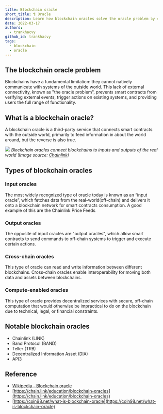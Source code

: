 ```yaml
---
title: Blockchain oracle
short_title: ¶ Oracle
description: Learn how blockchain oracles solve the oracle problem by connecting smart contracts with real-world data, enabling secure input, output, cross-chain communication, and off-chain computing.
date: 2022-03-17
authors:
  - trankhacvy
github_id: trankhacvy
tags:
  - blockchain
  - oracle
---
```


## The blockchain oracle problem

Blockchains have a fundamental limitation: they cannot natively communicate with systems of the outside world. This lack of external connectivity, known as "the oracle problem", prevents smart contracts from verifying external events, trigger actions on existing systems, and providing users the full range of functionality.

## What is a blockchain oracle?

A blockchain oracle is a third-party service that connects smart contracts with the outside world, primarily to feed information in about the world around, but the reverse is also true.

![](assets/blockchain-oracle_ins_and_outs_of_the_blockchain_ecosystem.webp) _Blockchain oracles connect blockchains to inputs and outputs of the real world (Image source: [Chainlink](https://chain.link/))_

## Types of blockchain oracles

### Input oracles

The most widely recognized type of oracle today is known as an “input oracle”, which fetches data from the real-world(off-chain) and delivers it onto a blockchain network for smart contracts consumption. A good example of this are the Chainlink Price Feeds.

### Output oracles

The opposite of input oracles are "output oracles", which allow smart contracts to send commands to off-chain systems to trigger and execute certain actions.

### Cross-chain oracles

This type of oracle can read and write information between different blockchains. Cross-chain oracles enable interoperability for moving both data and assets between blockchains.

### Compute-enabled oracles

This type of oracle provides decentralized services with secure, off-chain computation that would otherwise be impractical to do on the blockchain due to technical, legal, or financial constraints.

## Notable blockchain oracles

- Chainlink (LINK)
- Band Protocol (BAND)
- Teller (TRB)
- Decentralized Information Asset (DIA)
- API3

## Reference

- [Wikipedia - Blockchain oracle](https://en.wikipedia.org/wiki/Blockchain_oracle#:~:text=A%20blockchain%20oracle%20is%20a,that%20decentralised%20knowledge%20is%20obtained.)
- [https://chain.link/education/blockchain-oracles](https://chain.link/education/blockchain-oracles)
- [https://coin98.net/what-is-blockchain-oracle](https://coin98.net/what-is-blockchain-oracle)

